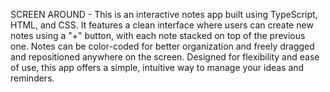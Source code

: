 SCREEN AROUND -
This is an interactive notes app built using TypeScript, HTML, and CSS. It features a clean interface where users can create new notes using a "+" button, with each note stacked on top of the previous one. Notes can be color-coded for better organization and freely dragged and repositioned anywhere on the screen. Designed for flexibility and ease of use, this app offers a simple, intuitive way to manage your ideas and reminders. 



